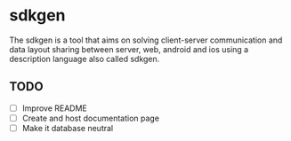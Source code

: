 # sdkgen

The sdkgen is a tool that aims on solving client-server communication and data layout sharing between server, web, android and ios using a description language also called sdkgen.
 

## TODO

- [ ] Improve README
- [ ] Create and host documentation page
- [ ] Make it database neutral
